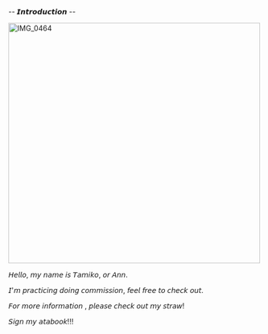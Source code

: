   -- 𝙄𝙣𝙩𝙧𝙤𝙙𝙪𝙘𝙩𝙞𝙤𝙣 --

<img width="500" height="478" alt="IMG_0464" src="https://github.com/user-attachments/assets/65bd32f8-1866-4b65-bceb-f656788bbfb3" />

 
𝘏𝘦𝘭𝘭𝘰, 𝘮𝘺 𝘯𝘢𝘮𝘦 𝘪𝘴 𝘛𝘢𝘮𝘪𝘬𝘰, 𝘰𝘳 𝘈𝘯𝘯.

𝘐'𝘮 𝘱𝘳𝘢𝘤𝘵𝘪𝘤𝘪𝘯𝘨 𝘥𝘰𝘪𝘯𝘨 𝘤𝘰𝘮𝘮𝘪𝘴𝘴𝘪𝘰𝘯, 𝘧𝘦𝘦𝘭 𝘧𝘳𝘦𝘦 𝘵𝘰 𝘤𝘩𝘦𝘤𝘬 𝘰𝘶𝘵.

𝘍𝘰𝘳 𝘮𝘰𝘳𝘦 𝘪𝘯𝘧𝘰𝘳𝘮𝘢𝘵𝘪𝘰𝘯 , 𝘱𝘭𝘦𝘢𝘴𝘦 𝘤𝘩𝘦𝘤𝘬 𝘰𝘶𝘵 𝘮𝘺 𝘴𝘵𝘳𝘢𝘸!

𝘚𝘪𝘨𝘯 𝘮𝘺 𝘢𝘵𝘢𝘣𝘰𝘰𝘬!!!






